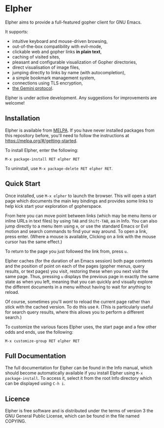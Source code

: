 Elpher
======

Elpher aims to provide a full-featured gopher client for GNU Emacs.

It supports:
- intuitive keyboard and mouse-driven browsing,
- out-of-the-box compatibility with evil-mode,
- clickable web and gopher links **in plain text**,
- caching of visited sites,
- pleasant and configurable visualization of Gopher directories,
- direct visualisation of image files,
- jumping directly to links by name (with autocompletion),
- a simple bookmark management system,
- connections using TLS encryption,
- [the Gemini protocol](gopher://zaibatsu.circumlunar.space/1/~solderpunk/gemini).

Elpher is under active development.  Any suggestions for improvements
are welcome!

Installation
------------

Elpher is available from [MELPA](https://melpa.org).  If you have
never installed packages from this repository before, you'll need
to follow the instructions at https://melpa.org/#/getting-started.

To install Elpher, enter the following:

    M-x package-install RET elpher RET

To uninstall, use `M-x package-delete RET elpher RET`.

Quick Start
-----------

Once installed, use `M-x elpher` to launch the browser.  This will
open a start page which documents the main key bindings and provides
some links to help kick start your exploration of gopherspace.

From here you can move point between links (which may be menu items or
inline URLs in text files) by using `TAB` and `Shift-TAB`,
as in Info.  You can also jump directly to a menu item using `m`, or
use the standard Emacs or Evil motion and search commands to find your
way around.  To open a link, press enter.  (Where a mouse is
available, Clicking on a link with the mouse cursor has the same
effect.)

To return to the page you just followed the link from, press `u`.

Elpher caches (for the duration of an Emacs session) both page contents
and the position of point on each of the pages (gopher menus, query
results, or text pages) you visit, restoring these when you next visit
the same page.  Thus, pressing `u` displays the previous page in
exactly the same state as when you left, meaning that you can quickly
and visually explore the different documents in a menu without having to
wait for anything to reload.

Of course, sometimes you'll _want_ to reload the current page
rather than stick with the cached version.  To do this use `R`.
(This is particularly useful for search query results, where this
allows you to perform a different search.)

To customize the various faces Elpher uses, the start page
and a few other odds and ends, use the following:

    M-x customize-group RET elpher RET

Full Documentation
------------------

The full documentation for Elpher can be found in the Info manual,
which should become automatically available if you install Elpher
using `M-x package-install`.  To access it, select it from the root
Info directory which can be displayed using `C-h i`.

Licence
-------

Elpher is free software and is distributed under the terms of version
3 the GNU General Public License, which can be found in the file named
COPYING.
